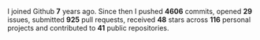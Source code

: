 
I joined Github **7** years ago. Since then I pushed **4606** commits, opened **29** issues, submitted **925** pull requests, received **48** stars across **116** personal projects and contributed to **41** public repositories.

